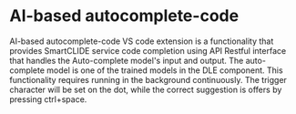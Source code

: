 # AI-based autocomplete-code
AI-based autocomplete-code VS code extension is a functionality that provides SmartCLIDE service code completion using API Restful interface that handles the Auto-complete model's input and output. The auto-complete model is one of the trained models in the DLE component. This functionality requires running in the background continuously. The trigger character will be set on the dot, while the correct suggestion is offers by pressing ctrl+space.